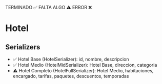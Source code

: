TERMINADO ✅
FALTA ALGO ⚠️
ERROR ❌

# Hotel

## Serializers

- ✅ Hotel Base (HotelSerializer): id, nombre, descripcion
- ✅ Hotel Medio (HotelMidSerializer): Hotel Base, direccion, categoria
- ⚠️ Hotel Completo (HotelFullSerializer): Hotel Medio, habitaciones, encargado, tarifas, paquetes, descuentos, temporadas
